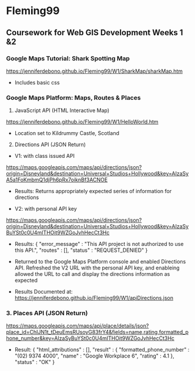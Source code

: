 # Fleming99
## Coursework for Web GIS Development Weeks 1 &2

### Google Maps Tutorial: Shark Spotting Map

https://jenniferdebono.github.io/Fleming99/W1/SharkMap/sharkMap.htm

* Includes basic css 


### Google Maps Platform: Maps, Routes & Places

1. JavaScript API (HTML Interactive Map)

https://jenniferdebono.github.io/Fleming99/W1/HelloWorld.htm

* Location set to Kildrummy Castle, Scotland


2. Directions API (JSON Return)

* V1: with class issued API

https://maps.googleapis.com/maps/api/directions/json?origin=Disneyland&destination=Universal+Studios+Hollywood&key=AIzaSyA5a1FoKmbmQ1djPh6pRx7oiknBf3ACNOE

* Results: Returns appropriately expected series of information for directions

* V2: with personal API key

https://maps.googleapis.com/maps/api/directions/json?origin=Disneyland&destination=Universal+Studios+Hollywood&key=AIzaSyBuYSt0c0U4mITHOit9WZGoJvhHecCt3Hc

- Results:
{
   "error_message" : "This API project is not authorized to use this API.",
   "routes" : [],
   "status" : "REQUEST_DENIED"
}

- Returned to the Google Maps Platform console and enabled Directions API. Refreshed the V2 URL with the personal API key, and enableing allowed the URL to call and
display the directions information as expected

- Results Documented at: 
https://jenniferdebono.github.io/Fleming99/W1/apiDirections.json


### 3. Places API (JSON Return)
https://maps.googleapis.com/maps/api/place/details/json?place_id=ChIJN1t_tDeuEmsRUsoyG83frY4&fields=name,rating,formatted_phone_number&key=AIzaSyBuYSt0c0U4mITHOit9WZGoJvhHecCt3Hc

- Result:
{
   "html_attributions" : [],
   "result" : {
      "formatted_phone_number" : "(02) 9374 4000",
      "name" : "Google Workplace 6",
      "rating" : 4.1
   },
   "status" : "OK"
}